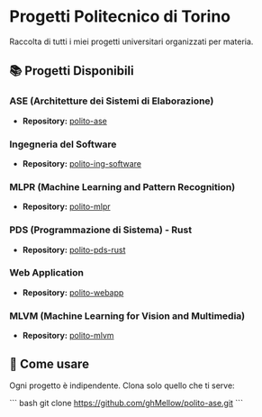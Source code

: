 # Progetti Politecnico di Torino

Raccolta di tutti i miei progetti universitari organizzati per materia.

## 📚 Progetti Disponibili

### ASE (Architetture dei Sistemi di Elaborazione)
- **Repository:** [polito-ase](https://github.com/ghMellow/polito-ase)

### Ingegneria del Software
- **Repository:** [polito-ing-software](https://github.com/ghMellow/polito-ing-software)

### MLPR (Machine Learning and Pattern Recognition)
- **Repository:** [polito-mlpr](https://github.com/ghMellow/polito-mlpr)

### PDS (Programmazione di Sistema) - Rust
- **Repository:** [polito-pds-rust](https://github.com/ghMellow/polito-pds-rust)

### Web Application
- **Repository:** [polito-webapp](https://github.com/ghMellow/polito-webapp)

### MLVM (Machine Learning for Vision and Multimedia)
- **Repository:** [polito-mlvm](https://github.com/ghMellow/polito-mlvm)


## 🚀 Come usare
Ogni progetto è indipendente. Clona solo quello che ti serve:

\`\`\`
bash
git clone https://github.com/ghMellow/polito-ase.git
\`\`\`
